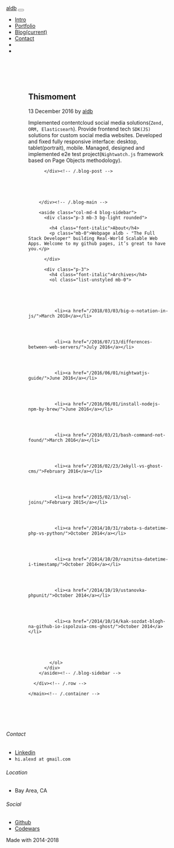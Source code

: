 <!DOCTYPE html>
<html lang="en">
  <head>
  <meta charset="utf-8">
  <meta http-equiv="X-UA-Compatible" content="IE=edge">
  <meta name="viewport" content="width=device-width, initial-scale=1">

  <link rel="stylesheet" href="/assets/css/bootstrap.min.css" />
<link rel="stylesheet" href="/assets/css/ionicons.min.css" />
<link rel="stylesheet" href="/assets/css/styles.css" />
  <script src="/assets/js/jquery.min.js"></script>
<script src="/assets/js/popper.min.js"></script>
<script src="/assets/js/bootstrap.min.js"></script>

<script type="text/javascript">
    var num=0;
    window.setInterval(function(){
      num++;
      var classes=['','out','ready'];
      $('#watch').removeClass();
      $('#watch').addClass(classes[num%3])
      $('#phone').removeClass();
      $('#phone').addClass(classes[(num+2)%3]);
      $('#laptop').removeClass();
      $('#laptop').addClass(classes[(num+1)%3]);
    },1200)
</script>

  <title>Thismoment</title>
  <meta name="description" content="Implemented contentcloud social media solutions(Zend, ORM, Elasticsearh). Provide frontend tech SDK(JS) solutions for custom social media websites. Developed...">

  <link rel="canonical" href="http://localhost:4000/portfolio_v2/2016/12/13/thismoment.mdown">
  <link rel="alternate" type="application/rss+xml" title="aldb" href="/feed.xml">
  
  
</head>



<body>


<section class="bg-dark">
    <nav class="navbar navbar-expand-md navbar-dark fixed-top bg-dark">
  <div class="container">
  <a class="navbar-brand text-primary" href="http://localhost:4000">aldb</a>
  <button class="navbar-toggler" type="button" data-toggle="collapse" data-target="#navbarCollapse" aria-controls="navbarCollapse" aria-expanded="false" aria-label="Toggle navigation">
    <span class="navbar-toggler-icon"></span>
  </button>
  <div class="collapse navbar-collapse" id="navbarCollapse">
    <ul class="navbar-nav mr-auto">
      <li class="nav-item">
        <a class="nav-link" href="http://localhost:4000/#">Intro</a>
      </li>
      <li class="nav-item">
        <a class="nav-link" href="http://localhost:4000/#Portfolio">Portfolio</a>
      </li>
      <li class="nav-item">
        <a class="nav-link active" href="http://localhost:4000/#Blog">Blog<span class="sr-only">(current)</span></a>
      </li>
      <li class="nav-item dropdown">
        <a class="nav-link" href="http://localhost:4000/#Contact">Contact</a>
      </li>
      <li class="nav-item pull-xs-right">
          <a class="nav-link" href="https://www.linkedin.com/in/alex-dubinchyk-76054ba0?trk=nav_responsive_tab_profile">
              <i class="ion-social-linkedin"></i>
          </a>
      </li>
      <li class="nav-item pull-xs-right">
          <a class="nav-link" href="https://github.com/aldb">
              <i class="ion-social-github"></i>
          </a>
      </li>
    </ul>
  </div>
  </div>
</nav>
</section>
<section>
  <div class="container py-4">
    <main role="main" class="container" style="padding: 60px;">
      <div class="row">
        <div class="col-md-8 blog-main">
          <div class="blog-post">
            <h2 class="blog-post-title">Thismoment</h2>
            <p class="blog-post-meta">13 December 2016 by <a href="#">aldb</a></p>
            Implemented contentcloud social media solutions(<code class="text-primary">Zend, ORM, Elasticsearh</code>).
Provide frontend tech <code class="text-primary">SDK(JS)</code> solutions for custom social media websites. Developed and fixed fully responsive interface: desktop, tablet(portrait), mobile. 
Managed, designed and implemented e2e test project(<code class="text-primary">Nightwatch.js</code> framework based on Page Objects methodology).

          </div><!-- /.blog-post -->

          
            

          
        </div><!-- /.blog-main -->

        <aside class="col-md-4 blog-sidebar">
          <div class="p-3 mb-3 bg-light rounded">
            
            <h4 class="font-italic">About</h4>
            <p class="mb-0">Webpage aldb - "The Full Stack Developer" building Real-World Scalable Web Apps. Welcome to my github pages, it’s great to have you.</p>
            
          </div>

          <div class="p-3">
            <h4 class="font-italic">Archives</h4>
            <ol class="list-unstyled mb-0">
            
            
            
            
            
              <li><a href="/2018/03/03/big-o-notation-in-js/">March 2018</a></li>
            
            
            
            
              <li><a href="/2016/07/13/differences-between-web-servers/">July 2016</a></li>
            
            
            
            
              <li><a href="/2016/06/01/nightwatjs-guide/">June 2016</a></li>
            
            
            
            
              <li><a href="/2016/06/01/install-nodejs-npm-by-brew/">June 2016</a></li>
            
            
            
            
              <li><a href="/2016/03/21/bash-command-not-found/">March 2016</a></li>
            
            
            
            
              <li><a href="/2016/02/23/Jekyll-vs-ghost-cms/">February 2016</a></li>
            
            
            
            
              <li><a href="/2015/02/13/sql-joins/">February 2015</a></li>
            
            
            
            
              <li><a href="/2014/10/31/rabota-s-datetime-php-vs-python/">October 2014</a></li>
            
            
            
            
              <li><a href="/2014/10/20/raznitsa-datetime-i-timestamp/">October 2014</a></li>
            
            
            
            
              <li><a href="/2014/10/19/ustanovka-phpunit/">October 2014</a></li>
            
            
            
            
              <li><a href="/2014/10/14/kak-sozdat-blogh-na-github-io-ispolzuia-cms-ghost/">October 2014</a></li>
            
            
            
            
            
            </ol>
          </div>
        </aside><!-- /.blog-sidebar -->

      </div><!-- /.row -->

    </main><!-- /.container -->
</div>

</section>


<div id="map"></div>
<footer id="myFooter" class="bg-dark">
    <div class="container" id="Contact">
        <div class="row">
            <div class="col-sm-4">
                <h6>Contact</h6>
                <ul>
                    <li><i class="ion-social-linkedin"></i> <a href="https://www.linkedin.com/in/alex-dubinchyk-76054ba0?trk=nav_responsive_tab_profile">Linkedin</a></li>
                    <li><i class="icon-sm ion-email"></i> <code class="text-primary">hi.alexd at gmail.com</code></li>
                </ul>
            </div>
            <div class="col-sm-4">
                <h6>Location</h6>
                <ul>
                    <li><i class="icon ion-location"></i> Bay Area, CA</li>
                </ul>
            </div>
            <div class="col-sm-4">
                <h6>Social</h6>
                <ul>
                    <li><i class="icon ion-social-github"></i> <a href="https://github.com/aldb">Github</a></li>
                    <li><i class="icon ion-code"></i> <a href="https://www.codewars.com/users/aldb">Codewars</a></li>
                </ul>
            </div>
        </div>
    </div>
    <div class="footer-copyright">
        <p>Made with <i class="ion-android-favorite-outline"></i> 2014-2018</p>
    </div>
</footer>


<!-- GOOGLE MAP -->
<script src="https://maps.googleapis.com/maps/api/js?key=AIzaSyAMQ2hSX8M4dfpI0-_C3bz0JjOdGQGMvdI"></script>
<script type="text/javascript">

$(document).ready(function () {
  /***************** Google Map ******************/
  function initialize() {
    var styles     = [{
      "featureType": "poi",
      "elementType": "all",
      "stylers": [{
        "visibility": "off"
      }]
    }, {
      "featureType": "transit",
      "elementType": "all",
      "stylers": [{
        "visibility": "off"
      }]
    }, {
      "featureType": "water",
      "elementType": "labels",
      "stylers": [{
        "visibility": "off"
      }]
    }, {
      "featureType": "landscape.man_made",
      "elementType": "all",
      "stylers": [{
        "visibility": "on"
      }]
    }, {
      "featureType": "landscape.natural",
      "elementType": "labels",
      "stylers": [{
        "visibility": "off"
      }]
    }, {
      "featureType": "landscape.natural.terrain",
      "elementType": "all",
      "stylers": [{
        "visibility": "off"
      }]
    }, {
      "featureType": "administrative.neighborhood",
      "elementType": "all",
      "stylers": [{
        "visibility": "off"
      }]
    }, {
      "featureType": "road.local",
      "elementType": "labels",
      "stylers": [{
        "visibility": "off"
      }]
    }, {
      "featureType": "road.local",
      "elementType": "geometry",
      "stylers": [{
        "color": "#47453e"
      }]
    }, {
      "featureType": "road.arterial",
      "elementType": "geometry",
      "stylers": [{
        "visibility": "simplified"
      }, {
        "color": "#5e5532"
      }]
    }, {
      "featureType": "road.highway",
      "elementType": "labels",
      "stylers": [{
        "visibility": "off"
      }]
    }, {
      "featureType": "administrative.country",
      "elementType": "geometry",
      "stylers": [{
        "color": "#949494"
      }]
    }, {
      "featureType": "road.arterial",
      "elementType": "labels",
      "stylers": [{
        "visibility": "off"
      }]
    }, {
      "featureType": "landscape.man_made",
      "elementType": "all",
      "stylers": [{
        "visibility": "off"
      }]
    }, {
      "featureType": "landscape.natural",
      "elementType": "all",
      "stylers": [{
        "color": "#333333"
      }]
    }, {
      "featureType": "road.highway",
      "elementType": "geometry",
      "stylers": [{
        "color": "#404040"
      }]
    }, {
      "featureType": "water",
      "elementType": "all",
      "stylers": [{
        "color": "#8798ab"
      }]
    }, {
      "featureType": "administrative.country",
      "elementType": "labels.text.fill",
      "stylers": [{
        "color": "#c7c7c7"
      }]
    }, {
      "featureType": "administrative.province",
      "elementType": "labels.text.fill",
      "stylers": [{
        "color": "#6b6b6b"
      }]
    }, {
      "featureType": "administrative.province",
      "elementType": "all",
      "stylers": [{
        "visibility": "off"
      }]
    }, {
      "featureType": "administrative.locality",
      "elementType": "labels.icon",
      "stylers": [{
        "color": "#ffcc00"
      }]
    }, {
      "featureType": "road",
      "elementType": "labels.icon",
      "stylers": [{
        "visibility": "off"
      }]
    }, {
      "featureType": "administrative.country",
      "elementType": "labels.text.stroke",
      "stylers": [{
        "color": "#333333"
      }, {
        "weight": 5
      }]
    }, {
      "featureType": "administrative.locality",
      "elementType": "labels.text.stroke",
      "stylers": [{
        "color": "#333333"
      }]
    }, {
      "featureType": "administrative.locality",
      "elementType": "labels.text.fill",
      "stylers": [{
        "color": "#b3b3b3"
      }]
    }, {
      "featureType": "administrative.land_parcel",
      "elementType": "all",
      "stylers": [{
        "visibility": "off"
      }]
    }, {
      "featureType": "road.highway",
      "elementType": "geometry",
      "stylers": [{
        "visibility": "simplified"
      }, {
        "color": "#525252"
      }]
    }, {
      "featureType": "road.highway.controlled_access",
      "elementType": "geometry",
      "stylers": [{
        "color": "#474747"
      }]
    }];
    var mapCanvas  = document.getElementById('map');
    var mapOptions = {
        center: new google.maps.LatLng(37.5689858, -122.0744625),
        zoom: 8,
        mapTypeId: google.maps.MapTypeId.ROADMAP,
          styles: styles
    }
    var map = new google.maps.Map(mapCanvas, mapOptions);
  }
  google.maps.event.addDomListener(window, 'load', initialize);

});
</script>
<!-- GOOGLE MAP -->
</body>
</html>
